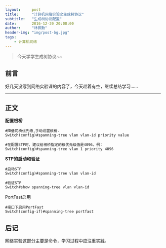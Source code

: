```yaml
---
layout:     post
title:      "计算机网络实验之生成树协议"
subtitle:   "生成树协议配置"
date:       2016-12-20 20:00:00
author:     "林佩勤"
header-img: "img/post-bg.jpg"
tags:
    - 计算机网络
---
```


> 今天学学生成树协议~~


## 前言

好几天没写到网络实验课的内容了，今天趁着有空，继续总结学习……

---

## 正文

**配置根桥**

```shell
#降低网桥优先级,手动设置根桥.
Switch(config)#spanning-tree vlan vlan-id priority value

#在配置STP时，建议给根桥指定的根优先级值是4096。例：
Switch(config)#spanning-tree vlan 1 priority 4096
```

**STP的启动和验证**

```shell
#启动STP
Switch(config)#spanning-tree vlan vlan-id

#验证STP
Switch#show spanning-tree vlan vlan-id
```

PortFast启用

```shell
#接口下启用PortFast
Switch(config-if)#spanning-tree portfast
```

## 后记

网络实验这部分主要是命令，学习过程中应注重实践。